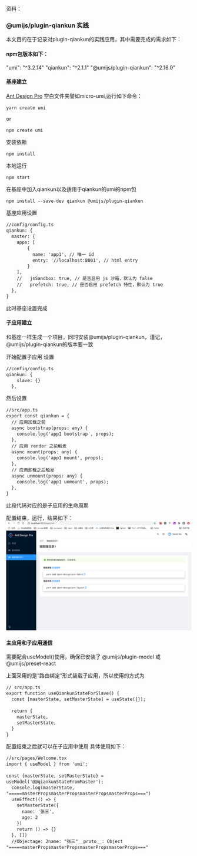 <!--
 * @Date: 2020-09-29 16:55:40
 * @LastEditors: hu.wenjun
 * @LastEditTime: 2020-10-23 09:11:23
-->
资料：

   
### @umijs/plugin-qiankun 实践

本文目的在于记录对plugin-qiankun的实践应用，其中需要完成的需求如下：

#### npm包版本如下： 
"umi": "^3.2.14"
"qiankun": "^2.1.1"
"@umijs/plugin-qiankun": "^2.16.0"

#### 基座建立

[Ant Design Pro](https://pro.ant.design/docs/getting-started-cn)
空白文件夹譬如micro-umi,运行如下命令：
```
yarn create umi
```
or
```
npm create umi
```
安装依赖
```
npm install
```
本地运行
```
npm start
```
在基座中加入qiankun以及适用于qiankun的umi的npm包
```
npm install --save-dev qiankun @umijs/plugin-qiankun
```
基座应用设置

```
//config/config.ts
qiankun: {
  master: {
    apps: [
        {
          name: 'app1', // 唯一 id
          entry: '//localhost:8001', // html entry
        }
    ],
    //   jsSandbox: true, // 是否启用 js 沙箱，默认为 false
    //   prefetch: true, // 是否启用 prefetch 特性，默认为 true
  },
}
```
此时基座设置完成

#### 子应用建立

和基座一样生成一个项目，同时安装@umijs/plugin-qiankun，谨记，@umijs/plugin-qiankun的版本要一致

开始配置子应用
设置
```
//config/config.ts
qiankun: {
    slave: {}
  },
```
然后设置
```
//src/app.ts
export const qiankun = {
  // 应用加载之前
  async bootstrap(props: any) {
    console.log('app1 bootstrap', props);
  },
  // 应用 render 之前触发
  async mount(props: any) {
    console.log('app1 mount', props);
  },
  // 应用卸载之后触发
  async unmount(props: any) {
    console.log('app1 unmount', props);
  },
}
```
此段代码对应的是子应用的生命周期

配置结束，运行，结果如下：
![](./WX20201023-090453@2x.png)

#### 主应用和子应用通信

需要配合useModel()使用，确保已安装了 @umijs/plugin-model 或 @umijs/preset-react

上面采用的是“路由绑定”形式装载子应用，所以使用的方式为
```
// src/app.ts
export function useQiankunStateForSlave() {
  const [masterState, setMasterState] = useState({});
 
  return {
    masterState,
    setMasterState,
  }
}
```
配置结束之后就可以在子应用中使用
具体使用如下：
```
//src/pages/Welcome.tsx
import { useModel } from 'umi';

const {masterState, setMasterState} = useModel('@@qiankunStateFromMaster');
  console.log(masterState, "=====masterPropsmasterPropsmasterPropsmasterProps===")
  useEffect(() => {
    setMasterState({
      name: '张三',
      age: 2
    })
    return () => {}
  }, [])
  //Objectage: 2name: "张三"__proto__: Object "=====masterPropsmasterPropsmasterPropsmasterProps==="
```
